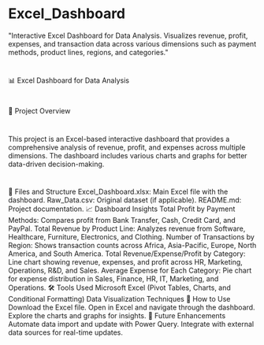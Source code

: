 # Excel_Dashboard
"Interactive Excel Dashboard for Data Analysis. Visualizes revenue, profit, expenses, and transaction data across various dimensions such as payment methods, product lines, regions, and categories."
#
📊 Excel Dashboard for Data Analysis
#
🌟 Project Overview
#
This project is an Excel-based interactive dashboard that provides a comprehensive analysis of revenue, profit, and expenses across multiple dimensions. The dashboard includes various charts and graphs for better data-driven decision-making.
#
📂 Files and Structure
Excel_Dashboard.xlsx: Main Excel file with the dashboard.
Raw_Data.csv: Original dataset (if applicable).
README.md: Project documentation.
📈 Dashboard Insights
Total Profit by Payment Methods: Compares profit from Bank Transfer, Cash, Credit Card, and PayPal.
Total Revenue by Product Line: Analyzes revenue from Software, Healthcare, Furniture, Electronics, and Clothing.
Number of Transactions by Region: Shows transaction counts across Africa, Asia-Pacific, Europe, North America, and South America.
Total Revenue/Expense/Profit by Category: Line chart showing revenue, expenses, and profit across HR, Marketing, Operations, R&D, and Sales.
Average Expense for Each Category: Pie chart for expense distribution in Sales, Finance, HR, IT, Marketing, and Operations.
🛠️ Tools Used
Microsoft Excel (Pivot Tables, Charts, and Conditional Formatting)
Data Visualization Techniques
🚀 How to Use
Download the Excel file.
Open in Excel and navigate through the dashboard.
Explore the charts and graphs for insights.
📌 Future Enhancements
Automate data import and update with Power Query.
Integrate with external data sources for real-time updates.

